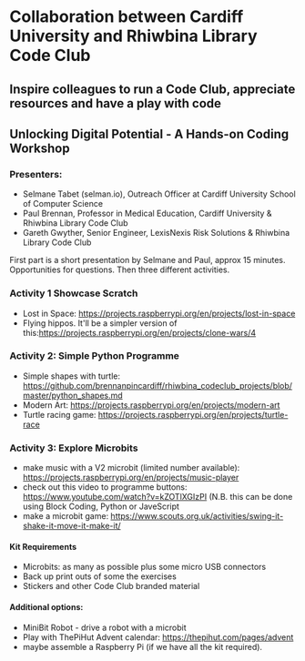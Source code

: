 # Collaboration between Cardiff University and Rhiwbina Library Code Club
## Inspire colleagues to run a Code Club, appreciate resources and have a play with code 

## Unlocking Digital Potential​​ - A Hands-on Coding Workshop

### Presenters:
- Selmane Tabet (selman.io)​, Outreach Officer at Cardiff University School of Computer Science​
- Paul Brennan​, Professor in Medical Education, Cardiff University & Rhiwbina Library Code Club​​
- Gareth Gwyther​, Senior Engineer, LexisNexis Risk Solutions & Rhiwbina Library Code Club​

First part is a short presentation by Selmane and Paul, approx 15 minutes. 
Opportunities for questions. 
Then three different activities. 


### Activity 1 Showcase Scratch
- Lost in Space: https://projects.raspberrypi.org/en/projects/lost-in-space 
- Flying hippos. It'll be a simpler version of this:https://projects.raspberrypi.org/en/projects/clone-wars/4

### Activity 2: Simple Python Programme 
- Simple shapes with turtle: https://github.com/brennanpincardiff/rhiwbina_codeclub_projects/blob/master/python_shapes.md
- Modern Art: https://projects.raspberrypi.org/en/projects/modern-art
- Turtle racing game: https://projects.raspberrypi.org/en/projects/turtle-race

### Activity 3: Explore Microbits
- make music with a V2 microbit (limited number available): https://projects.raspberrypi.org/en/projects/music-player
- check out this video to programme buttons: https://www.youtube.com/watch?v=kZOTlXGIzPI (N.B. this can be done using Block Coding, Python or JaveScript
- make a microbit game: https://www.scouts.org.uk/activities/swing-it-shake-it-move-it-make-it/


#### Kit Requirements
- Microbits: as many as possible plus some micro USB connectors
- Back up print outs of some the exercises
- Stickers and other Code Club branded material

#### Additional options:
- MiniBit Robot - drive a robot with a microbit
- Play with ThePiHut Advent calendar: https://thepihut.com/pages/advent
- maybe assemble a Raspberry Pi (if we have all the kit required).


